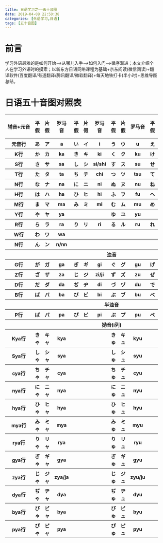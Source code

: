 ```yaml
---
title: 日语学习之——五十音图
date: 2019-04-08 22:50:38
categories: [外语学习,日语]
tags: [五十音图]
---
```


# 前言
学习外语最难的是如何开始——>从哪儿入手——>如何入门——>循序渐进；本文介绍个人在学习外语时的摸索；以新东方日语网络课程为基础+京东阅读(微信阅读)+翻译软件(百度翻译/有道翻译/腾讯翻译/微软翻译)+每天地铁打卡(半小时)+思维导图总结。       


<!--more-->


# 日语五十音图对照表

<table border="0"><tr><th nowrap="nowrap">辅音+元音</th><th>平假</th><th>片假</th><th>罗马音</th><th>平假</th><th>片假</th><th>罗马音</th><th>平假</th><th>片假</th><th>罗马音</th><th>平假</th><th>片假</th><th>罗马音</th><th>平假</th><th>片假</th><th>罗马音</th></tr><tr><th>元音行</th><th>あ</th><th>ア</th><th>a</th><th>い</th><th>イ</th><th>i</th><th>う</th><th>ウ</th><th>u</th><th>え</th><th>エ</th><th>e</th><th>お</th><th>オ</th><th>o</th></tr><tr><th>K行</th><th>か</th><th>カ</th><th>ka</th><th>き</th><th>キ</th><th>ki</th><th>く</th><th>ク</th><th>ku</th><th>け</th><th>ケ</th><th>ke</th><th>こ</th><th>コ</th><th>ko</th></tr><tr><th>S行</th><th>さ</th><th>サ</th><th>sa</th><th>し</th><th>シ</th><th>si/shi</th><th>す</th><th>ス</th><th>su</th><th>せ</th><th>セ</th><th>se</th><th>そ</th><th>ソ</th><th>so</th></tr><tr><th>T行</th><th>た</th><th>タ</th><th>ta</th><th>ち</th><th>チ</th><th>chi</th><th>つ</th><th>ツ</th><th>tsu</th><th>て</th><th>テ</th><th>te</th><th>と</th><th>ト</th><th>to</th></tr><tr><th>N行</th><th>な</th><th>ナ</th><th>na</th><th>に</th><th>ニ</th><th>ni</th><th>ぬ</th><th>ヌ</th><th>nu</th><th>ね</th><th>ネ</th><th>ne</th><th>の</th><th>ノ</th><th>no</th></tr><tr><th>H行</th><th>は</th><th>ハ</th><th>ha</th><th>ひ</th><th>ヒ</th><th>hi</th><th>ふ</th><th>フ</th><th>fu</th><th>へ</th><th>ヘ</th><th>he</th><th>ほ</th><th>ホ</th><th>ho</th></tr><tr><th>M行</th><th>ま</th><th>マ</th><th>ma</th><th>み</th><th>ミ</th><th>mi</th><th>む</th><th>ム</th><th>mu</th><th>め</th><th>メ</th><th>me</th><th>も</th><th>モ</th><th>mo</th></tr><tr><th>Y行</th><th>や</th><th>ヤ</th><th>ya</th><th></th><th></th><th></th><th>ゆ</th><th>ユ</th><th>yu</th><th></th><th></th><th></th><th>よ</th><th>ヨ</th><th>yo</th></tr><tr><th>R行</th><th>ら</th><th>ラ</th><th>ra</th><th>り</th><th>リ</th><th>ri</th><th>る</th><th>ル</th><th>ru</th><th>れ</th><th>レ</th><th>re</th><th>ろ</th><th>ロ</th><th>ro</th></tr><tr><th>W行</th><th>わ</th><th>ワ</th><th>wa</th><th></th><th></th><th></th><th></th><th></th><th></th><th></th><th></th><th></th><th>を</th><th>ヲ</th><th>wo</th></tr><tr><th>N行</th><th>ん</th><th>ン</th><th>n/nn</th><th></th><th></th><th></th><th></th><th></th><th></th><th></th><th></th><th></th><th></th><th></th><th></th></tr><tr><th colspan="16">浊音</th></tr><tr><th>G行</th><th>が</th><th>ガ</th><th>ga</th><th>ぎ</th><th>ギ</th><th>gi</th><th>ぐ</th><th>グ</th><th>gu</th><th>げ</th><th>ゲ</th><th>ge</th><th>ご</th><th>ゴ</th><th>go</th></tr><tr><th>Z行</th><th>ざ</th><th>ザ</th><th>za</th><th>じ</th><th>ジ</th><th>zi/ji</th><th>ず</th><th>ズ</th><th>zu</th><th>ぜ</th><th>ゼ</th><th>ze</th><th>ぞ</th><th>ゾ</th><th>zo</th></tr><tr><th>D行</th><th>だ</th><th>ダ</th><th>da</th><th>ぢ</th><th>ヂ</th><th>di</th><th>づ</th><th>ヅ</th><th>du</th><th>で</th><th>デ</th><th>de</th><th>ど</th><th>ド</th><th>do</th></tr><tr><th>B行</th><th>ば</th><th>バ</th><th>ba</th><th>び</th><th>ビ</th><th>bi</th><th>ぶ</th><th>ブ</th><th>bu</th><th>べ</th><th>ベ</th><th>be</th><th>ぼ</th><th>ボ</th><th>bo</th></tr><tr><th colspan="16">半浊音</th></tr><tr><th>P行</th><th>ぱ</th><th>パ</th><th>pa</th><th>ぴ</th><th>ピ</th><th>pi</th><th>ぷ</th><th>プ</th><th>pu</th><th>ぺ</th><th>ペ</th><th>pe</th><th>ぽ</th><th>ポ</th><th>po</th></tr><tr><th colspan="16">拗音(i列)</th></tr><tr><th>Kya行</th><th>きゃ</th><th>キャ</th><th>kya</th><th></th><th></th><th></th><th>きゅ</th><th>キュ</th><th>kyu</th><th></th><th></th><th></th><th>きょ</th><th>キョ</th><th>kyo</th></tr><tr><th>Sya行</th><th>しゃ</th><th>シャ</th><th>sya</th><th></th><th></th><th></th><th>しゅ</th><th>シュ</th><th>syu</th><th></th><th></th><th></th><th>しょ</th><th>ショ</th><th>syo</th></tr><tr><th>cya行</th><th>ちゃ</th><th>チャ</th><th>cya</th><th></th><th></th><th></th><th>ちゅ</th><th>チュ</th><th>cyu</th><th></th><th></th><th></th><th>ちょ</th><th>チョ</th><th>cyo</th></tr><tr><th>nya行</th><th>にゃ</th><th>ニャ</th><th>nya</th><th></th><th></th><th></th><th>にゅ</th><th>ニュ</th><th>nyu</th><th></th><th></th><th></th><th>にょ</th><th>ニョ</th><th>nyo</th></tr><tr><th>hya行</th><th>ひゃ</th><th>ヒャ</th><th>hya</th><th></th><th></th><th></th><th>ひゅ</th><th>ヒュ</th><th>hyu</th><th></th><th></th><th></th><th>ひょ</th><th>ヒョ</th><th>hyo</th></tr><tr><th>mya行</th><th>みゃ</th><th>ミャ</th><th>mya</th><th></th><th></th><th></th><th>みゅ</th><th>ミュ</th><th>myu</th><th></th><th></th><th></th><th>みょ</th><th>ミョ</th><th>myo</th></tr><tr><th>rya行</th><th>りゃ</th><th>リャ</th><th>rya</th><th></th><th></th><th></th><th>りゅ</th><th>リュ</th><th>ryu</th><th></th><th></th><th></th><th>りょ</th><th>リョ</th><th>ryo</th></tr><tr><th>gya行</th><th>ぎゃ</th><th>ギャ</th><th>gya</th><th></th><th></th><th></th><th>ぎゅ</th><th>ギュ</th><th>gyu</th><th></th><th></th><th></th><th>ぎょ</th><th>ギョ</th><th>gyo</th></tr><tr><th>zya行</th><th>じゃ</th><th>ジャ</th><th>zya/ja</th><th></th><th></th><th></th><th>じゅ</th><th>ジュ</th><th>zyu/ju</th><th></th><th></th><th></th><th>じょ</th><th>ジョ</th><th>zyo/jo</th></tr><tr><th>dya行</th><th>ぢゃ</th><th>ヂャ</th><th>dya</th><th></th><th></th><th></th><th>ぢゅ</th><th>ヂュ</th><th>dyu</th><th></th><th></th><th></th><th>ぢょ</th><th>ヂョ</th><th>dyo</th></tr><tr><th>bya行</th><th>びゃ</th><th>ビャ</th><th>bya</th><th></th><th></th><th></th><th>びゅ</th><th>ビュ</th><th>byu</th><th></th><th></th><th></th><th>びょ</th><th>ビョ</th><th>byo</th></tr><tr><th>pya行</th><th>ぴゃ</th><th>ピャ</th><th>pya</th><th></th><th></th><th></th><th>ぴゅ</th><th>ピュ</th><th>pyu</th><th></th><th></th><th></th><th>ぴょ</th><th>ピョ</th><th>pyo</th></tr><table>
